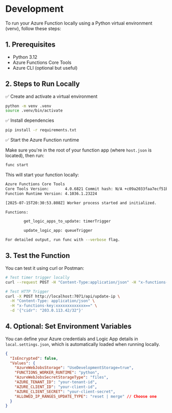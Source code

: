 # Development

To run your Azure Function locally using a Python virtual environment (venv), follow these steps:

## 1. Prerequisites
- Python 3.12
- Azure Functions Core Tools
- Azure CLI (optional but useful)


## 2. Steps to Run Locally

✅ Create and activate a virtual environment

```bash
python -m venv .venv
source .venv/bin/activate
```

✅ Install dependencies

```bash
pip install -r requirements.txt
```

✅ Start the Azure Function runtime

Make sure you're in the root of your function app (where `host.json` is located), then run:

```bash
func start
```

This will start your function locally:

```bash
Azure Functions Core Tools
Core Tools Version:       4.0.6821 Commit hash: N/A +c09a2033faa7ecf51b3773308283af0ca9a99f83 (64-bit)
Function Runtime Version: 4.1036.1.23224

[2025-07-15T20:30:53.808Z] Worker process started and initialized.

Functions:

        get_logic_apps_to_update: timerTrigger

        update_logic_app: queueTrigger

For detailed output, run func with --verbose flag.
```

## 3. Test the Function

You can test it using curl or Postman:

```bash
# Test timer trigger locally
curl --request POST -H "Content-Type:application/json" -H "x-functions-key:xxxxxxxxxxxxx" --data '{"input":""}'  http://localhost:7071/admin/functions/get_logic_apps_to_update

# Test HTTP Trigger
curl -X POST http://localhost:7071/api/update-ip \
  -H "Content-Type: application/json" \
  -H "x-functions-key:xxxxxxxxxxxxx==" \
  -d '{"cidr": "203.0.113.42/32"}'
```

## 4. Optional: Set Environment Variables

You can define your Azure credentials and Logic App details in `local.settings.json`, which is automatically loaded when running locally.

```json
{
  "IsEncrypted": false,
  "Values": {
    "AzureWebJobsStorage": "UseDevelopmentStorage=true",
    "FUNCTIONS_WORKER_RUNTIME": "python",
    "AzureWebJobsSecretStorageType": "files",
    "AZURE_TENANT_ID": "your-tenant-id",
    "AZURE_CLIENT_ID": "your-client-id",
    "AZURE_CLIENT_SECRET": "your-client-secret",
    "ALLOWED_IP_RANGES_UPDATE_TYPE": "reset | merge" // Choose one
  }
}
```
